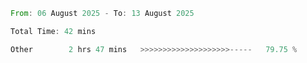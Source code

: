 <!--START_SECTION:waka-->

```rust
From: 06 August 2025 - To: 13 August 2025

Total Time: 42 mins

Other        2 hrs 47 mins   >>>>>>>>>>>>>>>>>>>>-----   79.75 %
```

<!--END_SECTION:waka-->
